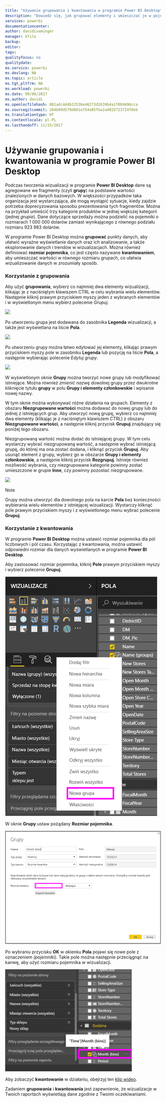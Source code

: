 ```yaml
---
title: "Używanie grupowania i kwantowania w programie Power BI Desktop"
description: "Dowiedz się, jak grupować elementy i umieszczać je w pojemnikach w programie Power BI Desktop"
services: powerbi
documentationcenter: 
author: davidiseminger
manager: kfile
backup: 
editor: 
tags: 
qualityfocus: no
qualitydate: 
ms.service: powerbi
ms.devlang: NA
ms.topic: article
ms.tgt_pltfrm: NA
ms.workload: powerbi
ms.date: 09/06/2017
ms.author: davidi
ms.openlocfilehash: 801adc4ddb22536e46273d2639b4a1f0b9496cca
ms.sourcegitcommit: 284b09d579d601e754a05fba2a4025723724f8eb
ms.translationtype: HT
ms.contentlocale: pl-PL
ms.lasthandoff: 11/15/2017
---
```

# <a name="use-grouping-and-binning-in-power-bi-desktop"></a>Używanie grupowania i kwantowania w programie Power BI Desktop
Podczas tworzenia wizualizacji w programie **Power BI Desktop** dane są agregowane we fragmenty (czyli **grupy**) na podstawie wartości znalezionych w danych bazowych. W większości przypadków taka organizacja jest wystarczająca, ale mogą wystąpić sytuacje, kiedy zajdzie potrzeba doprecyzowania sposobu prezentowania tych fragmentów. Można na przykład umieścić trzy kategorie produktów w jednej większej kategorii (jednej *grupie*). Dane dotyczące sprzedaży można podzielić na pojemniki o rozmiarach 1 000 000 dolarów zamiast wynikającego z równego podziału rozmiaru 923 983 dolarów.

W programie Power BI Desktop można **grupować** punkty danych, aby ułatwić wyraźne wyświetlanie danych oraz ich analizowanie, a także eksplorowanie danych i trendów w wizualizacjach. Można również definiować **rozmiar pojemnika**, co jest często nazywane **kwantowaniem**, aby umieszczać wartości w równego rozmiaru grupach, co ułatwia wizualizowanie danych w zrozumiały sposób.

### <a name="using-grouping"></a>Korzystanie z grupowania
Aby użyć **grupowania**, wybierz co najmniej dwa elementy wizualizacji, klikając je z naciśniętym klawiszem CTRL w celu wybrania wielu elementów. Następnie kliknij prawym przyciskiem myszy jeden z wybranych elementów i w wyświetlonym menu wybierz polecenie *Grupuj*.

![](media/desktop-grouping-and-binning/grouping-binning_1.png)

Po utworzeniu grupa jest dodawana do zasobnika **Legenda** wizualizacji, a także jest wyświetlana na liście **Pola**.

![](media/desktop-grouping-and-binning/grouping-binning_2.png)

Po utworzeniu grupy można łatwo edytować jej elementy, klikając prawym przyciskiem myszy pole w zasobniku **Legenda** lub pozycję na liście **Pola**, a następnie wybierając polecenie *Edytuj grupy*.

![](media/desktop-grouping-and-binning/grouping-binning_3.png)

W wyświetlonym oknie **Grupy** można tworzyć nowe grupy lub modyfikować istniejące. Można również *zmienić nazwę* dowolnej grupy przez dwukrotne kliknięcie tytułu **grupy** w polu **Grupy i elementy członkowskie** i wpisanie nowej nazwy.

W tym oknie można wykonywać różne działania na grupach. Elementy z obszaru **Niezgrupowane wartości** można dodawać do nowej grupy lub do jednej z istniejących grup. Aby utworzyć nową grupę, wybierz co najmniej dwa elementy (klikając je z naciśniętym klawiszem CTRL) z obszaru **Niezgrupowane wartości**, a następnie kliknij przycisk **Grupuj** znajdujący się poniżej tego obszaru.

Niezgrupowaną wartość można dodać do istniejącej grupy. W tym celu wystarczy wybrać niezgrupowaną wartość, a następnie wybrać istniejącą grupę, do której ma ona zostać dodana, i kliknąć przycisk **Grupuj**. Aby usunąć element z grupy, wybierz go w obszarze **Grupy i elementy członkowskie**, a następnie kliknij przycisk **Rozgrupuj**. Istnieje również możliwość wybrania, czy niezgrupowane kategorie powinny zostać umieszczone w grupie **Inne**, czy powinny pozostać niezgrupowane.

![](media/desktop-grouping-and-binning/grouping-binning_4.png)

> [!NOTE]
> Grupy można utworzyć dla dowolnego pola na karcie **Pola** bez konieczności wybierania wielu elementów z istniejącej wizualizacji. Wystarczy kliknąć pole prawym przyciskiem myszy i z wyświetlonego menu wybrać polecenie **Grupuj**.
> 
> 

### <a name="using-binning"></a>Korzystanie z kwantowania
W programie **Power BI Desktop** można ustawić rozmiar pojemnika dla pól liczbowych i pól czasu. Korzystając z kwantowania, można ustawić odpowiedni rozmiar dla danych wyświetlanych w programie **Power BI Desktop**.

Aby zastosować rozmiar pojemnika, kliknij **Pole** prawym przyciskiem myszy i wybierz polecenie **Grupuj**.

![](media/desktop-grouping-and-binning/grouping-binning_5.png)

W oknie **Grupy** ustaw pożądany **Rozmiar pojemnika**.

![](media/desktop-grouping-and-binning/grouping-binning_6.png)

Po wybraniu przycisku **OK** w okienku **Pola** pojawi się nowe pole z oznaczeniem *(pojemniki)*. Takie pole można następnie przeciągnąć na kanwę, aby użyć rozmiaru pojemnika w wizualizacji.

![](media/desktop-grouping-and-binning/grouping-binning_7.png)

Aby zobaczyć **kwantowanie** w działaniu, obejrzyj ten [klip wideo](https://youtu.be/UXEYSvgvMaQ?t=12m17s).

Zadaniem **grupowania** i **kwantowania** jest zapewnienie, że wizualizacje w Twoich raportach wyświetlają dane zgodnie z Twoimi oczekiwaniami.

